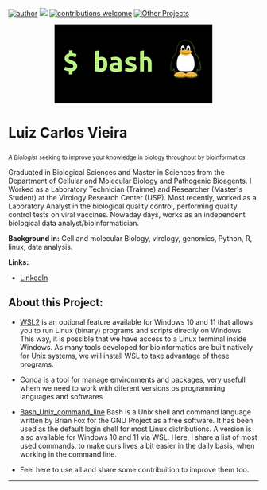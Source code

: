 [![author](https://img.shields.io/badge/author-Luiz_Carlos-blue.svg)](https://www.linkedin.com/in/luiz-carlos-vieira-4582797b/) [![](https://img.shields.io/badge/python-3.8+-yellow.svg)](https://www.python.org/downloads/release/python) [![contributions welcome](https://img.shields.io/badge/contributions-welcome-brightgreen.svg?style=flat)](https://github.com/ziul-bio/Unix_command_line/issues) [![Other Projects](https://img.shields.io/badge/Others-Projects-red.svg?style=flat)](https://github.com/ziul-bio?tab=repositories)


<p align="center">
  <img src="images/banner.png" >
</p>

# Luiz Carlos Vieira
<sub> *A Biologist*  seeking to improve your knowledge in biology throughout by bioinformatics </sub>

Graduated in Biological Sciences and Master in Sciences from the Department of Cellular and Molecular Biology and Pathogenic Bioagents.
I Worked as a Laboratory Technician (Trainne) and Researcher (Master's Student) at the Virology Research Center (USP).
Most recently, worked as a Laboratory Analyst in the biological quality control, performing quality control tests on viral vaccines.
Nowaday days, works as an independent biological data analyst/bioinformatician.

**Background in:** Cell and molecular Biology, virology, genomics, Python, R, linux, data analysis.

**Links:**
* [LinkedIn](https://www.linkedin.com/in/luiz-carlos-vieira-4582797b/)


## About this Project:

*  [WSL2](https://github.com/ziul-bio/bash_Unix_Conda/blob/main/1-WSL2_Install_and_Reclaim_disk_space.md) is an optional feature available for Windows 10 and 11 that allows you to run Linux (binary) programs and scripts directly on Windows. 
This way, it is possible that we have access to a Linux terminal inside Windows. As many tools developed for bioinformatics are built natively for Unix systems,
we will install WSL to take advantage of these programs. 

* [Conda](https://github.com/ziul-bio/bash_Unix_Conda/blob/main/2-Conda_envs_setup.md) is a tool for manage environments and packages, very usefull whem we need to work with diferent versions os programming languages and softwares

* [Bash_Unix_command_line](https://github.com/ziul-bio/bash_Unix_Conda/blob/main/3-Bash_Unix_commands.md) Bash is a Unix shell and command language written by Brian Fox for the GNU Project as a free software.
It has been used as the default login shell for most Linux distributions. A version is also available for Windows 10 and 11 via WSL.
Here, I share a list of most used commands, to make ours lives a bit easier in the daily basis, when working in the command line. 

* Feel here to use all and share some contribuition to improve them too.

---





